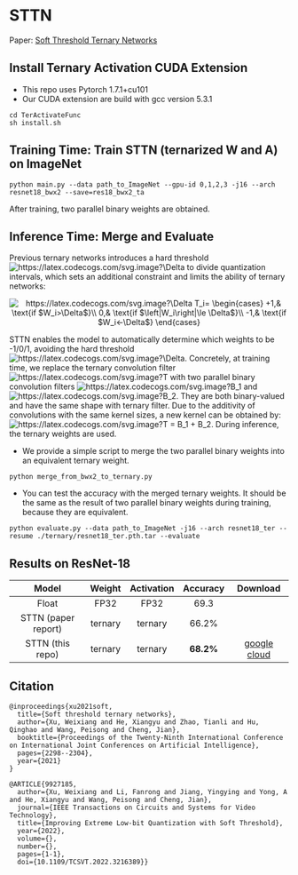 # STTN
Paper: [Soft Threshold Ternary Networks](https://arxiv.org/abs/2204.01234)
## Install Ternary Activation CUDA Extension
  - This repo uses Pytorch 1.7.1+cu101
  - Our CUDA extension are build with gcc version 5.3.1
  ```
  cd TerActivateFunc
  sh install.sh
  ```

## Training Time: Train STTN (ternarized W and A) on ImageNet

```
python main.py --data path_to_ImageNet --gpu-id 0,1,2,3 -j16 --arch resnet18_bwx2 --save=res18_bwx2_ta
```
After training, two parallel binary weights are obtained.

## Inference Time: Merge and Evaluate
Previous ternary networks introduces a hard threshold <img src="https://latex.codecogs.com/svg.image?\Delta" title="https://latex.codecogs.com/svg.image?\Delta" />  to divide quantization intervals, which sets an additional constraint and limits the ability of ternary networks:

<div align=center><img src="https://latex.codecogs.com/svg.image?\Delta&space;&space;&space;&space;T_i=&space;&space;&space;&space;\begin{cases}&space;&space;&space;&space;&plus;1,&&space;\text{if&space;$W_i>\Delta$}\\&space;&space;&space;&space;0,&&space;\text{if&space;$\left|W_i\right|\le&space;\Delta$}\\&space;&space;&space;&space;-1,&&space;\text{if&space;$W_i<-\Delta$}&space;&space;&space;&space;\end{cases}" title="https://latex.codecogs.com/svg.image?\Delta T_i= \begin{cases} +1,& \text{if $W_i>\Delta$}\\ 0,& \text{if $\left|W_i\right|\le \Delta$}\\ -1,& \text{if $W_i<-\Delta$} \end{cases}" /></div>

STTN enables the model to automatically determine which weights to be -1/0/1, avoiding the hard threshold  <img src="https://latex.codecogs.com/svg.image?\Delta" title="https://latex.codecogs.com/svg.image?\Delta" />. Concretely, at training time, we replace the ternary convolution filter <img src="https://latex.codecogs.com/svg.image?T" title="https://latex.codecogs.com/svg.image?T" /> with two parallel binary convolution filters <img src="https://latex.codecogs.com/svg.image?B_1" title="https://latex.codecogs.com/svg.image?B_1" /> and <img src="https://latex.codecogs.com/svg.image?B_1" title="https://latex.codecogs.com/svg.image?B_2" />. They are both binary-valued and have the same shape with ternary filter. Due to the additivity of convolutions with the same kernel sizes, a new kernel can be obtained by: <img src="https://latex.codecogs.com/svg.image?T&space;=&space;B_1&space;&plus;&space;B_2" title="https://latex.codecogs.com/svg.image?T = B_1 + B_2" />. During inference, the ternary weights are used.

- We provide a simple script to merge the two parallel binary weights into an equivalent ternary weight.
```
python merge_from_bwx2_to_ternary.py
```
- You can test the accuracy with the merged ternary weights. It should be the same as the result of two parallel binary weights during training, because they are equivalent.
```
python evaluate.py --data path_to_ImageNet -j16 --arch resnet18_ter --resume ./ternary/resnet18_ter.pth.tar --evaluate
```

## Results on ResNet-18

|  Model              | Weight   | Activation | Accuracy  | Download   |
| :------:            | :------: | :--------: |:-------:  | :------: |
|  Float              | FP32     | FP32       | 69.3      |          |
|  STTN (paper report)| ternary    | ternary  | 66.2%     |          |
|  STTN (this repo)   | ternary    | ternary  | **68.2%** |[google cloud](https://drive.google.com/file/d/1d_O46kxc5Fq8zl5XI2vVM_mJNTOhNATL/view?usp=sharing) |


## Citation
```
@inproceedings{xu2021soft,
  title={Soft threshold ternary networks},
  author={Xu, Weixiang and He, Xiangyu and Zhao, Tianli and Hu, Qinghao and Wang, Peisong and Cheng, Jian},
  booktitle={Proceedings of the Twenty-Ninth International Conference on International Joint Conferences on Artificial Intelligence},
  pages={2298--2304},
  year={2021}
}
```

```
@ARTICLE{9927185,
  author={Xu, Weixiang and Li, Fanrong and Jiang, Yingying and Yong, A and He, Xiangyu and Wang, Peisong and Cheng, Jian},
  journal={IEEE Transactions on Circuits and Systems for Video Technology}, 
  title={Improving Extreme Low-bit Quantization with Soft Threshold}, 
  year={2022},
  volume={},
  number={},
  pages={1-1},
  doi={10.1109/TCSVT.2022.3216389}}
```
